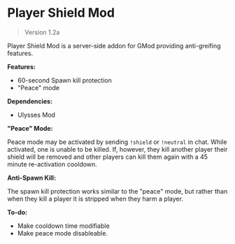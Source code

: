 # Player Shield Mod
> Version 1.2a

Player Shield Mod is a server-side addon for GMod providing anti-greifing features.

**Features:**

- 60-second Spawn kill protection
- "Peace" mode

**Dependencies:**

- Ulysses Mod

**"Peace" Mode:**

Peace mode may be activated by sending `!shield` or `!neutral` in chat. While activated, one is unable to be killed. If, however, they kill another player their shield will be removed and other players can kill them again with a 45 minute re-activation cooldown.

**Anti-Spawn Kill:**

The spawn kill protection works similar to the "peace" mode, but rather than when they kill a player it is stripped when they harm a player.

**To-do:**
- Make cooldown time modifiable
- Make peace mode disableable.
